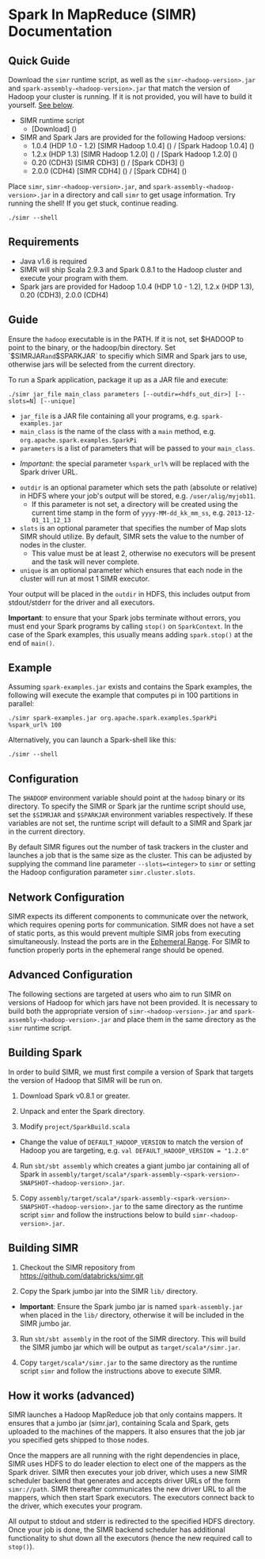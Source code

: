 # Spark In MapReduce (SIMR) Documentation

## Quick Guide

Download the `simr` runtime script, as well as the `simr-<hadoop-version>.jar` and  `spark-assembly-<hadoop-version>.jar` that match
the version of Hadoop your cluster is running. If it is not provided, you will have to build it
yourself. [See below](#advanced-configuration).

* SIMR runtime script
  + [Download] ()
* SIMR and Spark Jars are provided for the following Hadoop versions:
  + 1.0.4 (HDP 1.0 - 1.2) [SIMR Hadoop 1.0.4] () / [Spark Hadoop 1.0.4] ()
  + 1.2.x (HDP 1.3) [SIMR Hadoop 1.2.0] () / [Spark Hadoop 1.2.0] ()
  + 0.20 (CDH3) [SIMR CDH3] () / [Spark CDH3] ()
  + 2.0.0 (CDH4) [SIMR CDH4] () / [Spark CDH4] ()

Place `simr`, `simr-<hadoop-version>.jar`, and `spark-assembly-<hadoop-version>.jar` in a directory
and call `simr` to get usage information. Try running the shell! If you get stuck, continue reading.
```shell
./simr --shell
```

## Requirements

* Java v1.6 is required
* SIMR will ship Scala 2.9.3 and Spark 0.8.1 to the Hadoop cluster and execute your program with them.
* Spark jars are provided for Hadoop 1.0.4 (HDP 1.0 - 1.2), 1.2.x (HDP 1.3), 0.20 (CDH3), 2.0.0 (CDH4)

## Guide

Ensure the `hadoop` executable is in the PATH. If it is not, set $HADOOP to point to the binary, or
the hadoop/bin directory. Set `$SIMRJAR` and `$SPARKJAR` to specifiy which SIMR and Spark jars to
use, otherwise jars will be selected from the current directory.

To run a Spark application, package it up as a JAR file and execute:
```shell
./simr jar_file main_class parameters [--outdir=<hdfs_out_dir>] [--slots=N] [--unique]
```

* `jar_file` is a JAR file containing all your programs, e.g. `spark-examples.jar`
* `main_class` is the name of the class with a `main` method, e.g. `org.apache.spark.examples.SparkPi`
* `parameters` is a list of parameters that will be passed to your `main_class`.
 + _Important_: the special parameter `%spark_url%` will be replaced with the Spark driver URL.
* `outdir` is an optional parameter which sets the path (absolute or relative) in HDFS where your
  job's output will be stored, e.g. `/user/alig/myjob11`.
  + If this parameter is not set, a directory will be created using the current time stamp in the
    form of `yyyy-MM-dd_kk_mm_ss`, e.g.  `2013-12-01_11_12_13`
* `slots` is an optional parameter that specifies the number of Map slots SIMR should utilize.  By
  default, SIMR sets the value to the number of nodes in the cluster.
  + This value must be at least 2, otherwise no executors will be present and the task will never
    complete.
* `unique` is an optional parameter which ensures that each node in the cluster will run at most 1
  SIMR executor.

Your output will be placed in the `outdir` in HDFS, this includes output from stdout/stderr for the driver and all executors.

**Important**: to ensure that your Spark jobs terminate without
  errors, you must end your Spark programs by calling `stop()` on
  `SparkContext`. In the case of the Spark examples, this usually
  means adding `spark.stop()` at the end of `main()`.

## Example

Assuming `spark-examples.jar` exists and contains the Spark examples, the following will execute the example that computes pi in 100 partitions in parallel:
```shell
./simr spark-examples.jar org.apache.spark.examples.SparkPi %spark_url% 100
```

Alternatively, you can launch a Spark-shell like this:
```shell
./simr --shell
```

## Configuration

The `$HADOOP` environment variable should point at the `hadoop` binary or its directory. To specify
the SIMR or Spark jar the runtime script should use, set the `$SIMRJAR` and `$SPARKJAR` environment
variables respectively. If these variables are not set, the runtime script will default to a SIMR
and Spark jar in the current directory.

By default SIMR figures out the number of task trackers in the cluster
and launches a job that is the same size as the cluster. This can be
adjusted by supplying the command line parameter ``--slots=<integer>``
to ``simr`` or setting the Hadoop configuration parameter
`simr.cluster.slots`.

## Network Configuration

SIMR expects its different components to communicate over the network, which
requires opening ports for communication. SIMR does not have a set of static
ports, as this would prevent multiple SIMR jobs from executing simultaneously.
Instead the ports are in the [Ephemeral Range](http://en.wikipedia.org/wiki/Ephemeral_port).
For SIMR to function properly ports in the ephemeral range should be opened.

## Advanced Configuration

The following sections are targeted at users who aim to run SIMR on versions of Hadoop for which
jars have not been provided. It is necessary to build both the appropriate version of
`simr-<hadoop-version>.jar` and `spark-assembly-<hadoop-version>.jar` and place them in the same
directory as the `simr` runtime script.

## Building Spark

In order to build SIMR, we must first compile a version of Spark that targets the version of Hadoop
that SIMR will be run on.

1. Download Spark v0.8.1 or greater.

2. Unpack and enter the Spark directory.

3. Modify `project/SparkBuild.scala`
  + Change the value of `DEFAULT_HADOOP_VERSION` to match the version of Hadoop you are targeting, e.g.
  `val DEFAULT_HADOOP_VERSION = "1.2.0"`

4. Run `sbt/sbt assembly` which creates a giant jumbo jar containing all of Spark in
   `assembly/target/scala*/spark-assembly-<spark-version>-SNAPSHOT-<hadoop-version>.jar`.

5. Copy `assembly/target/scala*/spark-assembly-<spark-version>-SNAPSHOT-<hadoop-version>.jar` to the
   same directory as the runtime script `simr` and follow the instructions below to build
   `simr-<hadoop-version>.jar`.

## Building SIMR

1. Checkout the SIMR repository from https://github.com/databricks/simr.git

2. Copy the Spark jumbo jar into the SIMR `lib/` directory.
  + **Important**: Ensure the Spark jumbo jar is named `spark-assembly.jar` when placed in the `lib/` directory,
    otherwise it will be included in the SIMR jumbo jar.

3. Run `sbt/sbt assembly` in the root of the SIMR directory. This will build the SIMR jumbo jar
   which will be output as `target/scala*/simr.jar`.

4. Copy `target/scala*/simr.jar` to the same directory as the runtime script `simr` and follow the
   instructions above to execute SIMR.

## How it works (advanced)

SIMR launches a Hadoop MapReduce job that only contains mappers. It
ensures that a jumbo jar (simr.jar), containing Scala and Spark, gets
uploaded to the machines of the mappers. It also ensures that the job
jar you specified gets shipped to those nodes.

Once the mappers are all running with the right dependencies in place,
SIMR uses HDFS to do leader election to elect one of the mappers as
the Spark driver. SIMR then executes your job driver, which uses a new
SIMR scheduler backend that generates and accepts driver URLs of the
form `simr://path`.  SIMR thereafter communicates the new driver URL
to all the mappers, which then start Spark executors. The executors
connect back to the driver, which executes your program.

All output to stdout and stderr is redirected to the specified HDFS
directory. Once your job is done, the SIMR backend scheduler has
additional functionality to shut down all the executors (hence the new
required call to `stop()`).

